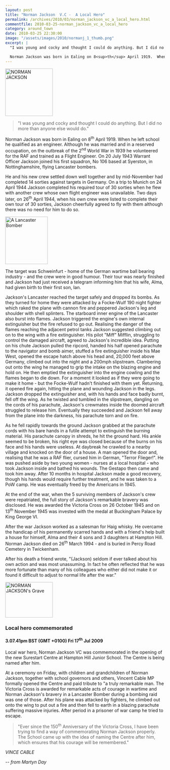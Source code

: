 ```yaml
---
layout: post
title: "Norman Jackson  V.C -  A Local Hero"
permalink: /archives/2010/03/norman_jackson_vc_a_local_hero.html
commentfile: 2010-03-25-norman_jackson_vc_a_local_hero
category: around_town
date: 2010-03-25 22:30:00
image: "/assets/images/2010/normanj_1_thumb.png"
excerpt: |
  "I was young and cocky and thought I could do anything. But I did no more than anyone else would do."

  Norman Jackson was born in Ealing on 8<sup>th</sup> April 1919.  When he left school he qualified as an engineer. Although he was married and in a reserved occupation, on the outbreak of the 2<sup>nd</sup> World War in 1939 he volunteered for the RAF and trained as a Flight Engineer. On 20 July 1943 Warrant Officer Jackson joined his first squadron, No 106 based at Syerston, in Nottinghamshire, flying Lancaster bombers.
---
```


<a href="/assets/images/2010/normanj_1.png" title="See larger version of - NORMAN JACKSON"><img src="/assets/images/2010/normanj_1_thumb.png" width="150" height="150" alt="NORMAN JACKSON" class="photo right" /></a>

> "I was young and cocky and thought I could do anything. But I did no more than anyone else would do."

Norman Jackson was born in Ealing on 8<sup>th</sup> April 1919. When he left school he qualified as an engineer. Although he was married and in a reserved occupation, on the outbreak of the 2<sup>nd</sup> World War in 1939 he volunteered for the RAF and trained as a Flight Engineer. On 20 July 1943 Warrant Officer Jackson joined his first squadron, No 106 based at Syerston, in Nottinghamshire, flying Lancaster bombers.

He and his new crew settled down well together and by mid-November had completed 14 sorties against targets in Germany. On a trip to Munich on 24 April 1944 Jackson completed his required tour of 30 sorties when he flew with another crew whose own flight engineer was unavailable. Two days later, on 26<sup>th</sup> April 1944, when his own crew were listed to complete their own tour of 30 sorties, Jackson cheerfully agreed to fly with them although there was no need for him to do so.

<a href="/assets/images/2010/normanj_2.png" title="See larger version of - A Lancaster Bomber"><img src="/assets/images/2010/normanj_2_thumb.png" width="134" height="150" alt="A Lancaster Bomber" class="photo right" /></a>

The target was Schweinfurt - home of the German wartime ball bearing industry - and the crew were in good humour. Their tour was nearly finished and Jackson had just received a telegram informing him that his wife, Alma, had given birth to their first son, Ian.

Jackson's Lancaster reached the target safely and dropped its bombs. As they turned for home they were attacked by a Focke-Wulf 190 night fighter which raked the plane with cannon fire and peppered Jackson's leg and shoulder with shell splinters. The starboard inner engine of the Lancaster also burst into flames. Jackson triggered the engine's own internal extinguisher but the fire refused to go out. Realising the danger of the flames reaching the adjacent petrol tanks Jackson suggested climbing out on to the wing with a fire extinguisher. His pilot "Miff" Mifflin, struggling to control the damaged aircraft, agreed to Jackson's incredible idea. Putting on his chute Jackson pulled the ripcord, handed his half opened parachute to the navigator and bomb aimer, stuffed a fire extinguisher inside his Mae West, opened the escape hatch above his head and, 20,000 feet above Germany, climbed out into the night and a 200mph slipstream. Clambering out onto the wing he managed to grip the intake on the blazing engine and hold on. He then emptied the extinguisher into the engine cowling and the flames began to die down. For a moment it looked as if they were going to make it home - but the Focke-Wulf hadn't finished with them yet. Returning, it opened fire again, hitting the plane and wounding Jackson in the legs. Jackson dropped the extinguisher and, with his hands and face badly burnt, fell off the wing. As he twisted and tumbled in the slipstream, dangling on the cords of his parachute, Jackson's crewmates inside the doomed aircraft struggled to release him. Eventually they succeeded and Jackson fell away from the plane into the darkness, his parachute torn and on fire.

As he fell rapidly towards the ground Jackson grabbed at the parachute cords with his bare hands in a futile attempt to extinguish the burning material. His parachute canopy in shreds, he hit the ground hard. His ankle seemed to be broken, his right eye was closed because of the burns on his face and his hands were useless. At daybreak he crawled to a nearby village and knocked on the door of a house. A man opened the door and, realising that he was a RAF flier, cursed him in German, "Terror Flieger!". He was pushed aside by two young women - nurses at a local hospital - who took Jackson inside and bathed his wounds. The Gestapo then came and took him away. After 10 months in hospital Jackson made a good recovery, though his hands would require further treatment, and he was taken to a PoW camp. He was eventually freed by the Americans in 1945.

At the end of the war, when the 5 surviving members of Jackson's crew were repatriated, the full story of Jackson's remarkable bravery was disclosed. He was awarded the Victoria Cross on 26 October 1945 and on 13<sup>th</sup> November 1945 was invested with the medal at Buckingham Palace by King George VI.

After the war Jackson worked as a salesman for Haig whisky. He overcame the handicap of his permanently scarred hands and with a friend's help built a house for himself, Alma and their 4 sons and 3 daughters at Hampton Hill. Norman Jackson died on 26<sup>th</sup> March 1994 - and is buried in Percy Road Cemetery in Twickenham.

After his death a friend wrote, "(Jackson) seldom if ever talked about his own action and was most unassuming. In fact he often reflected that he was more fortunate than many of his colleagues who either did not make it or found it difficult to adjust to normal life after the war."

<div markdown="1" class="box">
<a href="/assets/images/2010/normanj_3.png" title="See larger version of - NORMAN JACKSON's Grave"><img src="/assets/images/2010/normanj_3_thumb.png" width="150" height="112" alt="NORMAN JACKSON's Grave" class="photo left" /></a>

### Local hero commemorated

#### 3.07.41pm BST (GMT +0100) Fri 17<sup>th</sup> Jul 2009

Local war hero, Norman Jackson VC was commemorated in the opening of the new Surestart Centre at Hampton Hill Junior School. The Centre is being named after him.

At a ceremony on Friday, with children and grandchildren of Norman Jackson, together with school governors and others, Vincent Cable MP formally opened the Centre and paid tribute to "a truly remarkable man. The Victoria Cross is awarded for remarkable acts of courage in wartime and Norman Jackson's bravery in a Lancaster Bomber during a bombing raid was one of those. After his plane was attacked by fighters, he climbed out onto the wing to put out a fire and then fell to earth in a blazing parachute suffering massive injuries. After period in a prisoner of war camp he tried to escape.

> "Ever since the 150<sup>th</sup> Anniversary of the Victoria Cross, I have been trying to find a way of commemorating Norman Jackson properly. The School came up with the idea of naming the Centre after him, which ensures that his courage will be remembered."

<cite>VINCE CABLE</cite>

</div>
<cite>-- from Martyn Day</cite>
